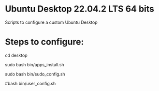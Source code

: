 # Ubuntu Desktop 22.04.2 LTS 64 bits

Scripts to configure a custom Ubuntu Desktop

# Steps to configure:

cd desktop

sudo bash bin/apps_install.sh

sudo bash bin/sudo_config.sh

#bash bin/user_config.sh
